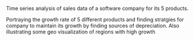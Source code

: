 Time series analysis of sales data of a software company for its 5 products. 

Portraying the growth rate of 5 different products and finding stratgies for company to maintain its growth by finding 
sources of depreciation. Also illustrating some geo visualization of regions with high growth
